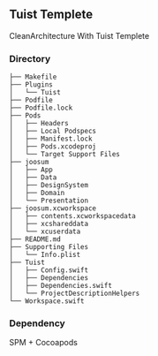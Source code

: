 ## Tuist Templete
CleanArchitecture With Tuist Templete

### Directory
```
├── Makefile
├── Plugins
│   └── Tuist
├── Podfile
├── Podfile.lock
├── Pods
│   ├── Headers
│   ├── Local Podspecs
│   ├── Manifest.lock
│   ├── Pods.xcodeproj
│   └── Target Support Files
├── joosum
│   ├── App
│   ├── Data
│   ├── DesignSystem
│   ├── Domain
│   └── Presentation
├── joosum.xcworkspace
│   ├── contents.xcworkspacedata
│   ├── xcshareddata
│   └── xcuserdata
├── README.md
├── Supporting Files
│   └── Info.plist
├── Tuist
│   ├── Config.swift
│   ├── Dependencies
│   ├── Dependencies.swift
│   └── ProjectDescriptionHelpers
└── Workspace.swift
```

### Dependency
SPM + Cocoapods
